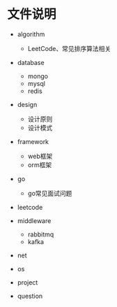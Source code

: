 # 文件说明

- algorithm
  - LeetCode、常见排序算法相关
- database
  - mongo
  - mysql
  - redis

- design
  - 设计原则
  - 设计模式

- framework
  - web框架
  - orm框架

- go
  - go常见面试问题

- leetcode

- middleware
  - rabbitmq
  - kafka

- net

- os

- project

- question